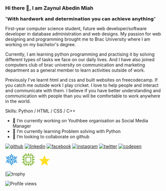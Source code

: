

### Hi there 👋, I am Zaynul Abedin Miah


"𝗪𝗶𝘁𝗵 𝗵𝗮𝗿𝗱𝘄𝗼𝗿𝗸 𝗮𝗻𝗱 𝗱𝗲𝘁𝗲𝗿𝗺𝗶𝗻𝗮𝘁𝗶𝗼𝗻 𝘆𝗼𝘂 𝗰𝗮𝗻 𝗮𝗰𝗵𝗶𝗲𝘃𝗲 𝗮𝗻𝘆𝘁𝗵𝗶𝗻𝗴"

First-year computer science student, future web developer/software developer in database administration and web designs. My passion for web designing and programming brought me to Brac University where I am working on my bachelor's degree.

Currently, I am learning python programming and practising it by solving different types of tasks we face on our daily lives. And I have also joined computers club of brac university on communication and marketing department as a general member to learn activities outside of work.

Previously I've learnt html and css and built websites on freecodecamp. If you catch me outside work I play cricket. I love to help people and interact and communicate with them. I believe if you have better understanding and communication with people than you will be comfortable to work anywhere in the world.

Skills: Python / HTML / CSS / C++

- 🔭 I’m currently working on Youthbee organisation as Social Media Manager 
- 🌱 I’m currently learning Problem solving with Python 
- 👯 I’m looking to collaborate on github 


[<img src='https://cdn.jsdelivr.net/npm/simple-icons@3.0.1/icons/github.svg' alt='github' height='40'>](https://github.com/https://github.com/azaynul10)  [<img src='https://cdn.jsdelivr.net/npm/simple-icons@3.0.1/icons/linkedin.svg' alt='linkedin' height='40'>](https://www.linkedin.com/in/https://www.linkedin.com/in/zaynul-abedin-miah//)  [<img src='https://cdn.jsdelivr.net/npm/simple-icons@3.0.1/icons/facebook.svg' alt='facebook' height='40'>](https://www.facebook.com/https://www.facebook.com/zaynulabedin11/)  [<img src='https://cdn.jsdelivr.net/npm/simple-icons@3.0.1/icons/instagram.svg' alt='instagram' height='40'>](https://www.instagram.com/https://www.instagram.com/__zayn_abedin_miah//)  [<img src='https://cdn.jsdelivr.net/npm/simple-icons@3.0.1/icons/twitter.svg' alt='twitter' height='40'>](https://twitter.com/https://twitter.com/azaynul123)  [<img src='https://cdn.jsdelivr.net/npm/simple-icons@3.0.1/icons/codepen.svg' alt='codepen' height='40'>](https://codepen.io/https://codepen.io/azaynul123)  

<a href='https://archiveprogram.github.com/'><img src='https://raw.githubusercontent.com/acervenky/animated-github-badges/master/assets/acbadge.gif' width='40' height='40'></a> <a href='https://docs.github.com/en/developers'><img src='https://raw.githubusercontent.com/acervenky/animated-github-badges/master/assets/devbadge.gif' width='40' height='40'></a> <a href='https://stars.github.com/'><img src='https://raw.githubusercontent.com/acervenky/animated-github-badges/master/assets/starbadge.gif' width='35' height='35'></a> 

[![trophy](https://github-profile-trophy.vercel.app/?username=[![trophy](https://github-profile-trophy.vercel.app/?username=ryo-ma)](https://github.com/ryo-ma/github-profile-trophy))

![Profile views](https://gpvc.arturio.dev/https://github.com/azaynul10)  
